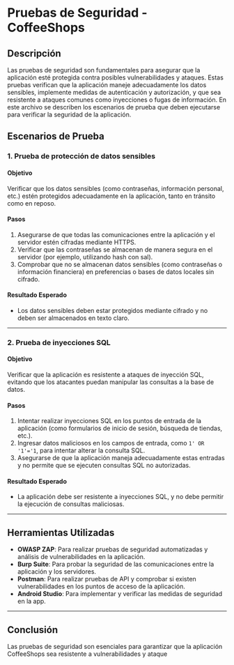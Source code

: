 # Pruebas de Seguridad - CoffeeShops

## Descripción

Las pruebas de seguridad son fundamentales para asegurar que la aplicación esté protegida contra posibles vulnerabilidades y ataques. Estas pruebas verifican que la aplicación maneje adecuadamente los datos sensibles, implemente medidas de autenticación y autorización, y que sea resistente a ataques comunes como inyecciones o fugas de información. En este archivo se describen los escenarios de prueba que deben ejecutarse para verificar la seguridad de la aplicación.

## Escenarios de Prueba

### 1. **Prueba de protección de datos sensibles**

#### Objetivo
Verificar que los datos sensibles (como contraseñas, información personal, etc.) estén protegidos adecuadamente en la aplicación, tanto en tránsito como en reposo.

#### Pasos
1. Asegurarse de que todas las comunicaciones entre la aplicación y el servidor estén cifradas mediante HTTPS.
2. Verificar que las contraseñas se almacenan de manera segura en el servidor (por ejemplo, utilizando hash con sal).
3. Comprobar que no se almacenan datos sensibles (como contraseñas o información financiera) en preferencias o bases de datos locales sin cifrado.

#### Resultado Esperado
- Los datos sensibles deben estar protegidos mediante cifrado y no deben ser almacenados en texto claro.

---

### 2. **Prueba de inyecciones SQL**

#### Objetivo
Verificar que la aplicación es resistente a ataques de inyección SQL, evitando que los atacantes puedan manipular las consultas a la base de datos.

#### Pasos
1. Intentar realizar inyecciones SQL en los puntos de entrada de la aplicación (como formularios de inicio de sesión, búsqueda de tiendas, etc.).
2. Ingresar datos maliciosos en los campos de entrada, como `1' OR '1'='1`, para intentar alterar la consulta SQL.
3. Asegurarse de que la aplicación maneja adecuadamente estas entradas y no permite que se ejecuten consultas SQL no autorizadas.

#### Resultado Esperado
- La aplicación debe ser resistente a inyecciones SQL, y no debe permitir la ejecución de consultas maliciosas.

---

## Herramientas Utilizadas

- **OWASP ZAP**: Para realizar pruebas de seguridad automatizadas y análisis de vulnerabilidades en la aplicación.
- **Burp Suite**: Para probar la seguridad de las comunicaciones entre la aplicación y los servidores.
- **Postman**: Para realizar pruebas de API y comprobar si existen vulnerabilidades en los puntos de acceso de la aplicación.
- **Android Studio**: Para implementar y verificar las medidas de seguridad en la app.

---

## Conclusión

Las pruebas de seguridad son esenciales para garantizar que la aplicación CoffeeShops sea resistente a vulnerabilidades y ataque
